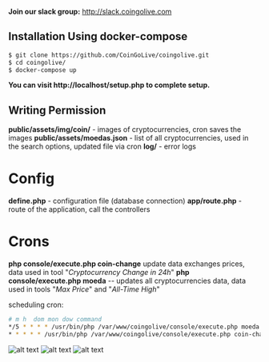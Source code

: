 
**Join our slack group:**
http://slack.coingolive.com

## Installation Using docker-compose
```bash
$ git clone https://github.com/CoinGoLive/coingolive.git
$ cd coingolive/
$ docker-compose up
```
**You can visit http://localhost/setup.php to complete setup.**

## Writing Permission
**public/assets/img/coin/** - images of cryptocurrencies, cron saves the images
**public/assets/moedas.json** - list of all cryptocurrencies, used in the search options, updated file via cron
**log/** - error logs

# Config
**define.php** - configuration file (database connection)
**app/route.php** - route of the application, call the controllers


# Crons
**php console/execute.php coin-change** update data exchanges prices, data used in tool "*Cryptocurrency Change in 24h*"
**php console/execute.php moeda** -- updates all cryptocurrencies data,  data used in tools "*Max Price*" and "*All-Time High*"

scheduling cron:
```bash
# m h  dom mon dow command
*/5 * * * * /usr/bin/php /var/www/coingolive/console/execute.php moeda
* * * * * /usr/bin/php /var/www/coingolive/console/execute.php coin-change
```
![alt text](https://raw.githubusercontent.com/CoinGoLive/coingolive/master/screenshot.png)
![alt text](https://raw.githubusercontent.com/CoinGoLive/coingolive/master/screenshot1.png)
![alt text](https://raw.githubusercontent.com/CoinGoLive/coingolive/master/screenshot2.png)